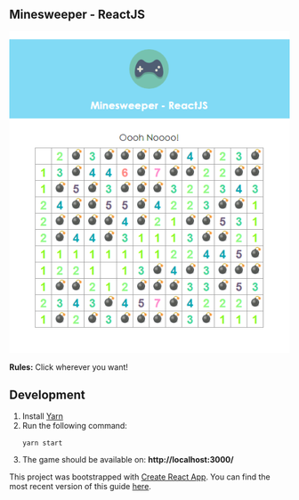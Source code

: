 ## Minesweeper - ReactJS

<p align="center">
  <img src="https://github.com/jeremiemarc/minesweeper-reactjs/blob/master/screenshot.PNG" alt="Minesweeper"/>
</p>

**Rules:** Click wherever you want!

## Development


1. Install [Yarn](https://yarnpkg.com)
2. Run the following command:
    ```
    yarn start
    ```
3. The game should be available on: **http://localhost:3000/**

This project was bootstrapped with [Create React App](https://github.com/facebookincubator/create-react-app).
You can find the most recent version of this guide [here](https://github.com/facebookincubator/create-react-app/blob/master/packages/react-scripts/template/README.md).
